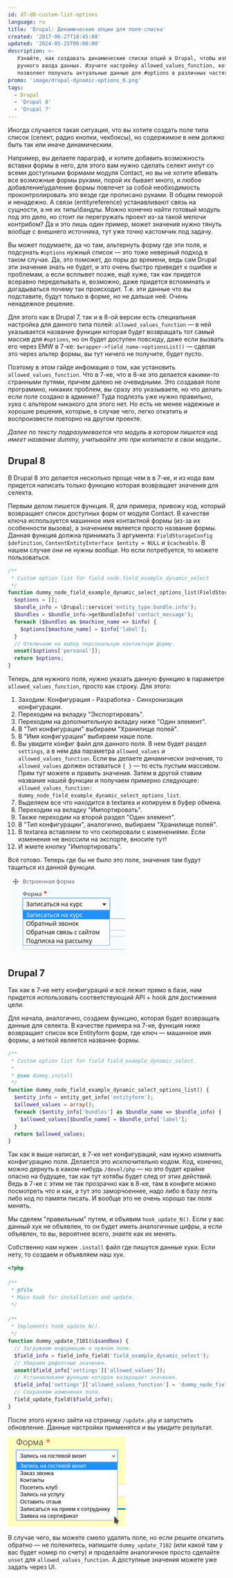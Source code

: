 ```yaml
---
id: d7-d8-custom-list-options
language: ru
title: 'Drupal: Динамические опции для поля-списка'
created: '2017-06-27T18:45:08'
updated: '2024-05-25T00:00:00'
description: >-
   Узнайте, как создавать динамические списки опций в Drupal, чтобы избежать
   ручного ввода данных. Изучите настройку allowed_values_function, которая
   позволяет получать актуальные данные для #options в различных частях сайта.
promo: 'image/drupal-dynamic-options_0.png'
tags:
  - Drupal
  - 'Drupal 8'
  - 'Drupal 7'
---
```


Иногда случается такая ситуация, что вы хотите создать поле типа список (селект,
радио кнопки, чекбоксы), но содержимое в нем должно быть так или иначе
динамическим.

Например, вы делаете параграф, и хотите добавить возможность вставки формы в
него, для этого вам нужно сделать селект инпут со всеми доступными формами
модуля Contact, но вы не хотите вбивать все возможные формы руками, порой их
бывает много, и любое добавление\удаление формы повлечет за собой необходимость
проконтролировать это везде где прописано руками. В общем геморой и ненадежно. А
связи (entityreference) устанавливают связь на сущности, а не их типы\бандлы.
Можно конечно найти готовый модуль под это дело, но стоит ли перегружать проект
из-за такой мелочи контрибом? Да и это лишь один пример, может значения нужно
тянуть вообще с внешнего источника, тут уже точно кастомчик под задачу.

Вы может подумаете, да чо там, альтернуть форму где эти поля, и
подсунать `#options` нужный список — это тоже неверный подход в таком случае.
Да, это поможет, до поры до времени, ведь сам Drupal эти значения знать не
будет, и это очень быстро приведет к ошибке и проблемам, а если всплывет позже,
ещё хуже, так как придется всеравно переделывать и, возможно, даже придется
вспоминать и догадываться почему так происходит. Т.е. эти данные что вы
подставите, будут только в форме, но не дальше неё. Очень ненадежное решение.

Для этого как в Drupal 7, так и в 8-ой версии есть специальная настройка для
данного типа полей: `allowed_values_function` — в ней указывается название
функции которая будет возвращать тот самый массив для `#options`, но он будет
доступен повсюду, даже если вызвать его через EMW в
7-ке: `$wrapper->field_name->optionsList()` — сделая это через альтер формы, вы
тут ничего не получите, будет пусто.

Поэтому в этом гайде инфомация о том, как установить `allowed_values_function`.
Что в 7-ке, что в 8-ке это делается какими-то странными путями, причем далеко не
очевидными. Это создавая поле программно, никаких проблем, вы сразу это
указываете, но что делать если поле создано в админке? Туда подлезть уже нужно
правильно, хука с альтером никакого для этого нет. Но есть не менее надежные и
хорошие решения, которые, в случае чего, легко откатить и воспроизвести повторно
на другом проекте.

*Далее по тексту подразумевается что модуль в котором пишется код имеет название
dummy, учитывайте это при копипасте в свои модули.*.

## Drupal 8

В Drupal 8 это делается несколько проще чем в в 7-ке, и из кода вам придется
написать только функцию которая возвращает значения для селекта.

Первым делом пишется функция. Я, для примера, привожу код, который возвращает
список доступных форм от модуля Contact. В качестве ключа используется машинное
имя контактной формы (из-за их особенности вызова), а значением является просто
название формы. Данная функция должна принимать 3
аргумента: `FieldStorageConfig $definition`, `ContentEntityInterface $entity = NULL`
и `$cacheable`. В нашем случае они не нужны вообще. Но если потребуется, то
можете пользоваться.

```php
/**
 * Custom option list for field node.field_example_dynamic_select
 */
function dummy_node_field_example_dynamic_select_options_list(FieldStorageConfig $definition, ContentEntityInterface $entity = NULL, $cacheable) {
  $options = [];
  $bundle_info = \Drupal::service('entity_type.bundle.info');
  $bundles = $bundle_info->getBundleInfo('contact_message');
  foreach ($bundles as $machine_name => $info) {
    $options[$machine_name] = $info['label'];
  }
  // Отключаем на выбор персональную контактную форму.
  unset($options['personal']);
  return $options;
}
```

Теперь, для нужного поля, нужно указать данную функцию в
параметре `allowed_values_function`, просто как строку. Для этого:

1. Заходим: Конфигурация - Разработка - Синхронизация конфигурации.
2. Переходим на вкладку "Экспортировать".
3. Переходим на дополнительную вкладку ниже "Один элемент".
4. В "Тип конфигурации" выбираем "Хранилище полей".
5. В "Имя конфигурации" выбираем наше поле.
6. Вы увидите конфиг файл для данного поля. В нем будет раздел `settings`, а в
   нем два параметра `allowed_values` и `allowed_values_function`. Если вы
   делаете динамически значения, то `allowed_values` должен оставаться `{ }` —
   то есть пустым массивом. Прям тут можете и править значения. Затем в другой
   ставим название нашей функции и получаем примерно
   следующее: `allowed_values_function: dummy_node_field_example_dynamic_select_options_list`.
7. Выделяем все что находится в textarea и копируем в буфер обмена.
8. Переходим на вкладку "Импортировать".
9. Также переходим на второй раздел "Один элемент".
10. В "Тип конфигурации", аналогично, выбираем "Хранилище полей".
11. В textarea вставляем то что скопировали с изменениями. Если изменения не
    вноссили на экспорте, вносите тут!
12. И жмете кнопку "Импортировать".

Всё готово. Теперь где бы не было это поле, значения там будут тащиться из
данной функции.

![Результат в Drupal 8](image/Screenshot_20170627_202124.png)

## Drupal 7

Так как в 7-ке нету конфигураций и всё лежит прямо в базе, нам придется
использовать соответствующий API + hook для достижения цели.

Для начала, аналогично, создаем функцию, которая будет возвращать данные для
селекта. В качестве примера на 7-ке, функция ниже возвращает список все
Entityform форм, где ключ — машинное имя формы, а меткой является название
формы.

```php {"header":"dummy.module"}
/**
 * Custom option list for field field_example_dynamic_select.
 * 
 * @see dummy.install
 */
function dummy_node_field_example_dynamic_select_options_list() {
  $entity_info = entity_get_info('entityform');
  $allowed_values = array();
  foreach ($entity_info['bundles'] as $bundle_name => $bundle_info) {
    $allowed_values[$bundle_name] = $bundle_info['label'];
  }
  return $allowed_values;
}
```

Так как я выше написал, в 7-ке нет конфигураций, нам нужно изменить конфигурацию
поля. Делается это исключительно кодом. Код, конечно, можно дернуть в
каком-нибудь `/devel/php` — но это будет крайне опасно на будущее, так как тут
хотябы будет след от этих действий. Ведь в 7-ке с этим не так прозрачно как в
8-ке, там в конфиге можно посмотреть что и как, а тут это заморчоеннее, надо
либо в базу лезть либо код по памяти писать. И вообще это не очень хорошо так
поля менять.

Мы сделем "правильным" путем, и объявим `hook_update_N()`. Если у вас данный хук
не объявлен, то он будет иметь аналогичные цифры, а если объявлен, то вы,
вероятнее всего, знаете как их менять.

Собственно нам нужен `.install` файл где пишутся данные хуки. Если нету, то
создаем и объявляем наш хук.

```php {"header":"dummy.install"}
<?php

/**
 * @file
 * Main hook for installation and update.
 */

/**
 * Implements hook_update_N().
 */
function dummy_update_7101(&$sandbox) {
  // Загружаем информацию о нужном поле.
  $field_info = field_info_field('field_example_dynamic_select');
  // Убираем дефолтные значения.
  unset($field_info['settings']['allowed_values']);
  // Устанавливаем функцию которая возвращает значения.
  $field_info['settings']['allowed_values_function'] = 'dummy_node_field_example_dynamic_select_options_list';
  // Сохраняем изменения поля.
  field_update_field($field_info);
}
```

После этого нужно зайти на страницу `/update.php` и запустить обновление. Данные
настройки применятся и вы увидите результат.

![Результат в Drupal 7](image/Screenshot_20170627_203145.png)

В случае чего, вы можете смело удалять поле, но если решите откатить обратно —
не поленитесь, напишите `dummy_update_7102` (или какой там у вас будет номер по
счету) и проделайте аналогичное просто сделайте `unset`
для `allowed_values_function`. А доступные значения можете уже задать через UI.
